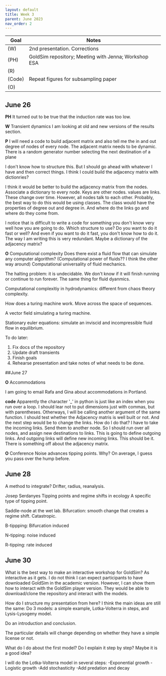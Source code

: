 ```yaml
---
layout: default
title: Week 3
parent: June 2023
nav_order: 2
---
```


| Goal | Notes |                                                     
| ----------- | ----------- |                                        
|(W)| 2nd presentation. Corrections |
|(PH)|GoldSim repository; Meeting with Jenna; Workshop ESA|
|(R)| |
|(Code)|Repeat figures for subsampling paper|
|(O)| |


## June 26

**PH**
It turned out to be true that the induction rate was too low.

**W** Transient dynamics
I am looking at old and new versions of the results section.

**P** I will need a code to build adjacent matrix and also tell me the in and out degree of nodes of every node. The adjacent matrix needs to be dynamic. There is a random generator number selecting the next destination of a plane

I don't know how to structure this. But I should go ahead with whatever I have and then correct things. I think I could build the adjacency matrix with dictionries?

I think it would be better to build the adjacency matrix from the nodes. Associate a dictionary to every node. Keys are other nodes. values are links.
These change over time.
However, all nodes talk to each other.
Probably, the best way to do this would be using classes.
The class would have the properties of degree out and degree in. And where do the links go and where do they come from.

I notice that is difficult to write a code for something you don't know very well how you are going to do. Which structure to use? Do you want to do it fast or well? And even if you want to do it fast, you don't know how to do it.
The way I am writing this is very redundant. Maybe a dictionary of the adjacency matrix?

**O** Computational complexity
Does there exist a fluid flow that can simulate any computer algorithm? (Computational power of fluids?? I think the other way around)
Computational universality of fluid mechanics.

The halting problem: it is undecidable. We don't know if it will finish running or continue to run forever.
The same thing for fluid dyanmics.

Computational complexitiy in hydrodynamics: different from chaos theory complexity.

How does a turing machine work. Move across the space of sequences.

A vector field simulating a turing machine.

Stationary euler equations: simulate an inviscid and incompressible fluid flow in equilibrium.

To do later:
   1. Fix docs of the repository
   2. Update draft transients
   3. Finish goals
   4. Rehearse presentation and take notes of what needs to be done.

##June 27

**O** Accommodations

I am going to email Rafa and Gina about accommodations in Portland.


**code**
Apparently the character '_' in python is just like an index when you run over a loop.
I should lear not to put dimensions just with commas, but with parentheses. Otherways, I will be calling another argument of the same function.
I should test whether the Adjacency matris is well built or not.
And the next step would be to change the links.
How do I do that?
I have to take the incoming links. Send them to another node.
So I should run over all nodes, and assign new destinations to links. This is going to define outgoing links. And outgoing links will define new incoming links. This should be it.
There is something off about the adjacency matrix.

**O** Conference
Noise advances tipping points. Why? On average, I guess you pass over the hump before.


## June 28

A method to integrate?
Drifter, radius, reanalysis.

Josep Serdanyes
Tipping points and regime shifts in ecology
A specific type of tipping point.

Saddle-node at the wet lab. Bifurcation: smooth change that creates a regime shift. Catastropic.

B-tippping: Bifurcation induced

N-tipping: noise induced

R-tipping: rate induced

## June 30
What is the best way to make an interactive workshop for GoldSim? As interactive as it gets.
I do not think I can expect participants to have downloaded GoldSim in the academic version.
However, I can show them how to interact with the GoldSim player version. They would be able to
download/clone the repository and interact with the models.

How do I structure my presentation from here?
I think the main ideas are still the same:
Do 3 models: a simple example, Lotka-Volterra in steps, and Lysis-Lysogeny model.

Do an introduction and conclusion.

The particular details will change depending on whether they have a simple license or not.

What do I do about the first model? Do I explain it step by step? Maybe it is a good idea?

I will do the Lotka-Volterra model in several steps:
-Exponential growth
-Logistic growth
-Add stochasticity
-Add predation and decay